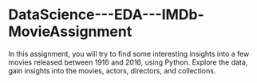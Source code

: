 # DataScience---EDA---IMDb-MovieAssignment
In this assignment, you will try to find some interesting insights into a few movies released between 1916 and 2016, using Python. Explore the data, gain insights into the movies, actors, directors, and collections.
